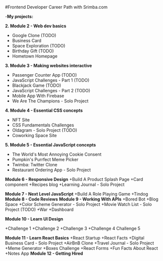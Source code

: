 #Frontend Developer Career Path with Srimba.com

-**My projects:**

**2. Module 2 - Web dev basics**
+ Google Clone (TODO)
+ Business Card
+ Space Exploration (TODO)
+ Birthday Gift (TODO)
+ Hometown Homepage
  
**3. Module 3 - Making websites interactive**
 + Passenger Counter App (TODO)
 + JavaScript Challenges - Part 1 (TODO)
 + Blackjack Game (TODO)
 + JavaScript Challenges - Part 2 (TODO)
 + Mobile App With Firebase
 + We Are The Champions - Solo Project

**4. Module 4 - Essential CSS concepts**
+ NFT Site
+ CSS Fundamentals Challenges
+ Oldagram - Solo Project (TODO)
+ Coworking Space Site

**5. Module 5 - Essential JavaScript concepts**
+ The World's Most Annoying Cookie Consent
+ Pumpkin's Purrfect Meme Picker
+ Twimba: Twitter Clone
+ Restaurant Ordering App - Solo Project

**Module 6 - Responsive Design**
+Build A Product Splash Page
+Card component
+Recipes blog
+Learning Journal - Solo Project

**Module 7 - Next Level JavaScript**
+Build A Role Playing Game
+Tindog
**Module 8 - Code Reviews**
**Module 9 - Working With APIs**
+Bored Bot
+Blog Space
+Color Scheme Generator - Solo Project
+Movie Watch List - Solo Project (TODO)
+War
+Dashboard

**Module 10 - Learn UI Design**

+Challenge 1
+Challenge 2
+Challenge 3
+Challenge 4
Challenge 5

**Module 11 - Learn React Basics**
+React Startup
+React Facts
+Digital Business Card - Solo Project
+AirBnB Clone
+Travel Journal - Solo Project
+Meme Generator
+Boxes Challenge
+React Forms
+Fun Facts About React
+Notes App
**Module 12 - Getting Hired**



















